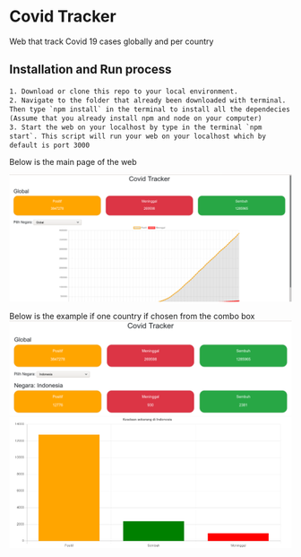 # Covid Tracker

Web that track Covid 19 cases globally and per country

## Installation and Run process

    1. Download or clone this repo to your local environment.
    2. Navigate to the folder that already been downloaded with terminal. Then type `npm install` in the terminal to install all the dependecies (Assume that you already install npm and node on your computer)
    3. Start the web on your localhost by type in the terminal `npm start`. This script will run your web on your localhost which by default is port 3000

Below is the main page of the web

![Example of CovidTracker main page](./covidTracker.png)

Below is the example if one country if chosen from the combo box
![CovidTracker example](./comboBoxExample.png)
![Barchart example](./barChart.png)
